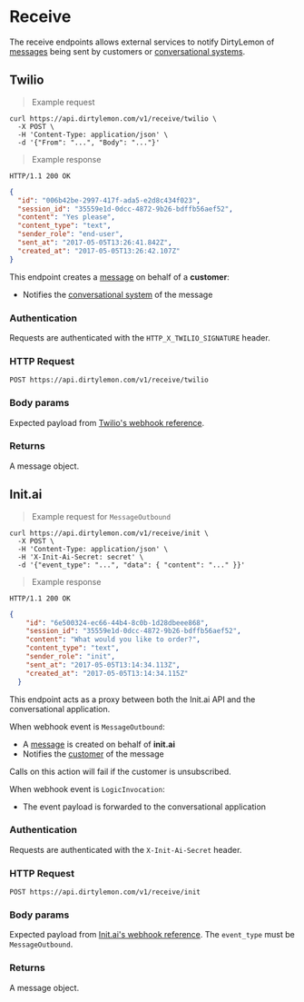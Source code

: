 # Receive

The receive endpoints allows external services to notify DirtyLemon of [messages](#messages) being sent by customers or [conversational systems](...).

## Twilio

> Example request

```shell
curl https://api.dirtylemon.com/v1/receive/twilio \
  -X POST \
  -H 'Content-Type: application/json' \
  -d '{"From": "...", "Body": "..."}'
```

> Example response

```http
HTTP/1.1 200 OK
```

```json
{
  "id": "006b42be-2997-417f-ada5-e2d8c434f023",
  "session_id": "35559e1d-0dcc-4872-9b26-bdffb56aef52",
  "content": "Yes please",
  "content_type": "text",
  "sender_role": "end-user",
  "sent_at": "2017-05-05T13:26:41.842Z",
  "created_at": "2017-05-05T13:26:42.107Z"
}
```

This endpoint creates a [message](#messages) on behalf of a __customer__:

- Notifies the [conversational system](...) of the message

### Authentication

Requests are authenticated with the `HTTP_X_TWILIO_SIGNATURE` header.

### HTTP Request

`POST https://api.dirtylemon.com/v1/receive/twilio`

### Body params

Expected payload from [Twilio's webhook reference](...).

### Returns

A message object.


## Init.ai

> Example request for `MessageOutbound`

```shell
curl https://api.dirtylemon.com/v1/receive/init \
  -X POST \
  -H 'Content-Type: application/json' \
  -H 'X-Init-Ai-Secret: secret' \
  -d '{"event_type": "...", "data": { "content": "..." }}'
```

> Example response

```http
HTTP/1.1 200 OK
```

```json
{
    "id": "6e500324-ec66-44b4-8c0b-1d28dbeee868",
    "session_id": "35559e1d-0dcc-4872-9b26-bdffb56aef52",
    "content": "What would you like to order?",
    "content_type": "text",
    "sender_role": "init",
    "sent_at": "2017-05-05T13:14:34.113Z",
    "created_at": "2017-05-05T13:14:34.115Z"
  }
```

This endpoint acts as a proxy between both the Init.ai API and the conversational application.

When webhook event is `MessageOutbound`:

  - A [message](#messages) is created on behalf of __init.ai__
  - Notifies the [customer](#customers) of the message

<aside class="notice">
  Calls on this action will fail if the customer is unsubscribed.
</aside>

When webhook event is `LogicInvocation`:

  - The event payload is forwarded to the conversational application

### Authentication

Requests are authenticated with the `X-Init-Ai-Secret` header.

### HTTP Request

`POST https://api.dirtylemon.com/v1/receive/init`

### Body params

Expected payload from [Init.ai's webhook reference](https://docs.init.ai/docs/webhooks). The `event_type` must be `MessageOutbound`.

### Returns

A message object.
